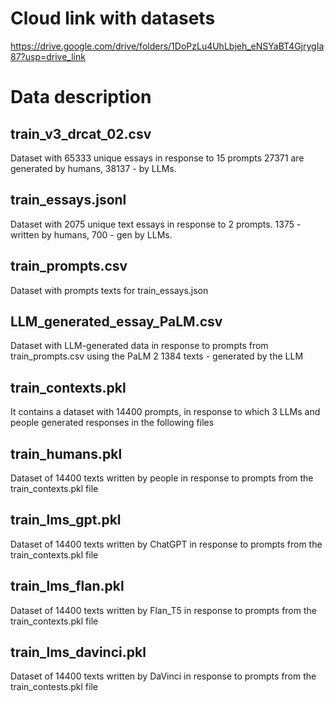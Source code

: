 # Cloud link with datasets
https://drive.google.com/drive/folders/1DoPzLu4UhLbjeh_eNSYaBT4GjrygIa87?usp=drive_link

# Data description

## train_v3_drcat_02.csv
Dataset with 65333 unique essays in response to 15 prompts
27371 are generated by humans, 38137 - by LLMs.

## train_essays.jsonl
Dataset with 2075 unique text essays in response to 2 prompts.
1375 - written by humans, 700 - gen by LLMs.

## train_prompts.csv
Dataset with prompts texts for train_essays.json

## LLM_generated_essay_PaLM.csv
Dataset with LLM-generated data in response to prompts from train_prompts.csv using the PaLM 2
1384 texts - generated by the LLM

## train_contexts.pkl
It contains a dataset with 14400 prompts, in response to which 3 LLMs and people generated responses in the following files

## train_humans.pkl
Dataset of 14400 texts written by people in response to prompts from the train_contexts.pkl file

## train_lms_gpt.pkl
Dataset of 14400 texts written by ChatGPT in response to prompts from the train_contexts.pkl file

## train_lms_flan.pkl
Dataset of 14400 texts written by Flan_T5 in response to prompts from the train_contexts.pkl file

## train_lms_davinci.pkl
Dataset of 14400 texts written by DaVinci in response to prompts from the train_contests.pkl file
